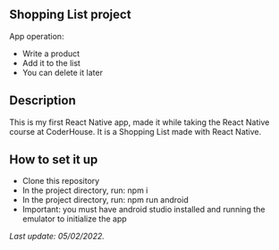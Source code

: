 ## Shopping List project

App operation:

- Write a product
- Add it to the list
- You can delete it later

## Description

This is my first React Native app, made it while taking the React Native course at CoderHouse.
It is a Shopping List made with React Native.

## How to set it up

- Clone this repository
- In the project directory, run: npm i
- In the project directory, run: npm run android
- Important: you must have android studio installed and running the emulator to initialize the app

_Last update: 05/02/2022._
